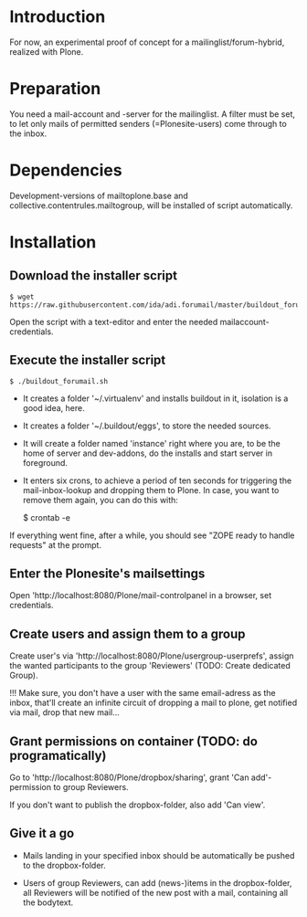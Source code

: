 Introduction
============

For now, an experimental proof of concept for a mailinglist/forum-hybrid, realized with Plone.

Preparation
===========

You need a mail-account and -server for the mailinglist.
A filter must be set, to let only mails of permitted senders
(=Plonesite-users) come through to the inbox.

Dependencies
============

Development-versions of mailtoplone.base and collective.contentrules.mailtogroup,
will be installed of script automatically.

Installation
============

Download the installer script
-----------------------------

    $ wget https://raw.githubusercontent.com/ida/adi.forumail/master/buildout_forumail.sh

Open the script with a text-editor and enter the needed mailaccount-credentials.


Execute the installer script
----------------------------

    $ ./buildout_forumail.sh


- It creates a folder '~/.virtualenv' and installs buildout 
in it, isolation is a good idea, here.

- It creates a folder '~/.buildout/eggs', to store the 
needed sources.

- It will create a folder named 'instance' right where you 
are, to be the home of server and dev-addons,
do the installs and start server in foreground.

- It enters six crons, to achieve a period of ten seconds
  for triggering the mail-inbox-lookup and dropping them to Plone.
  In case, you want to remove them again, you can do this with:
  
    $ crontab -e


If everything went fine, after a while, 
you should see "ZOPE ready to handle requests" at the prompt.


Enter the Plonesite's mailsettings
----------------------------------

Open 'http://localhost:8080/Plone/mail-controlpanel in a browser, set credentials.



Create users and assign them to a group
---------------------------------------

Create user's via 'http://localhost:8080/Plone/usergroup-userprefs',
assign the wanted participants to the group 'Reviewers' (TODO: Create dedicated Group).

!!! Make sure, you don't have a user with the same email-adress as the inbox,
    that'll create an infinite circuit of dropping a mail to plone, 
    get notified via mail, drop that new mail...


Grant permissions on container (TODO: do programatically)
------------------------------
Go to 'http://localhost:8080/Plone/dropbox/sharing', 
grant 'Can add'-permission to group Reviewers.

If you don't want to publish the dropbox-folder, also add 'Can view'.


Give it a go
------------

- Mails landing in your specified inbox should be automatically be pushed to the dropbox-folder.

- Users of group Reviewers, can add (news-)items in the dropbox-folder, 
all Reviewers will be notified of the new post with a mail, containing all the bodytext.

